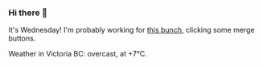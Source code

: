 ### Hi there :wave:

It's Wednesday! I'm probably working for [this bunch](https://github.com/kohofinancial), clicking some merge buttons.

Weather in Victoria BC: overcast, at +7°C.
